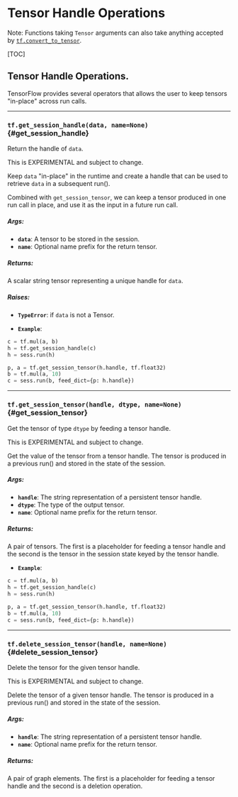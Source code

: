 <!-- This file is machine generated: DO NOT EDIT! -->

# Tensor Handle Operations

Note: Functions taking `Tensor` arguments can also take anything accepted by
[`tf.convert_to_tensor`](framework.md#convert_to_tensor).

[TOC]

## Tensor Handle Operations.

TensorFlow provides several operators that allows the user to keep tensors
"in-place" across run calls.

- - -

### `tf.get_session_handle(data, name=None)` {#get_session_handle}

Return the handle of `data`.

This is EXPERIMENTAL and subject to change.

Keep `data` "in-place" in the runtime and create a handle that can be
used to retrieve `data` in a subsequent run().

Combined with `get_session_tensor`, we can keep a tensor produced in
one run call in place, and use it as the input in a future run call.

##### Args:


*  <b>`data`</b>: A tensor to be stored in the session.
*  <b>`name`</b>: Optional name prefix for the return tensor.

##### Returns:

  A scalar string tensor representing a unique handle for `data`.

##### Raises:


*  <b>`TypeError`</b>: if `data` is not a Tensor.


*  <b>`Example`</b>: 

```python
c = tf.mul(a, b)
h = tf.get_session_handle(c)
h = sess.run(h)

p, a = tf.get_session_tensor(h.handle, tf.float32)
b = tf.mul(a, 10)
c = sess.run(b, feed_dict={p: h.handle})
```


- - -

### `tf.get_session_tensor(handle, dtype, name=None)` {#get_session_tensor}

Get the tensor of type `dtype` by feeding a tensor handle.

This is EXPERIMENTAL and subject to change.

Get the value of the tensor from a tensor handle. The tensor
is produced in a previous run() and stored in the state of the
session.

##### Args:


*  <b>`handle`</b>: The string representation of a persistent tensor handle.
*  <b>`dtype`</b>: The type of the output tensor.
*  <b>`name`</b>: Optional name prefix for the return tensor.

##### Returns:

  A pair of tensors. The first is a placeholder for feeding a
  tensor handle and the second is the tensor in the session state
  keyed by the tensor handle.


*  <b>`Example`</b>: 

```python
c = tf.mul(a, b)
h = tf.get_session_handle(c)
h = sess.run(h)

p, a = tf.get_session_tensor(h.handle, tf.float32)
b = tf.mul(a, 10)
c = sess.run(b, feed_dict={p: h.handle})
```


- - -

### `tf.delete_session_tensor(handle, name=None)` {#delete_session_tensor}

Delete the tensor for the given tensor handle.

This is EXPERIMENTAL and subject to change.

Delete the tensor of a given tensor handle. The tensor is produced
in a previous run() and stored in the state of the session.

##### Args:


*  <b>`handle`</b>: The string representation of a persistent tensor handle.
*  <b>`name`</b>: Optional name prefix for the return tensor.

##### Returns:

  A pair of graph elements. The first is a placeholder for feeding a
  tensor handle and the second is a deletion operation.


